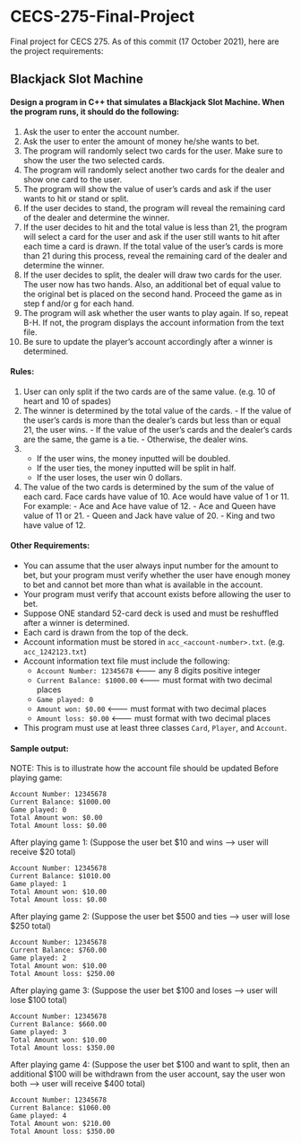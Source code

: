 # CECS-275-Final-Project

Final project for CECS 275. As of this commit (17 October 2021), here are the project requirements:

## Blackjack Slot Machine

#### Design a program in C++ that simulates a Blackjack Slot Machine. When the program runs, it should do the following:
  1. Ask the user to enter the account number.
  2. Ask the user to enter the amount of money he/she wants to bet.
  3. The program will randomly select two cards for the user. Make sure to show the user the two selected cards.
  4. The program will randomly select another two cards for the dealer and show one card to the user.
  5. The program will show the value of user’s cards and ask if the user wants to hit or stand or split.
  6. If the user decides to stand, the program will reveal the remaining card of the dealer and determine the winner.
  7. If the user decides to hit and the total value is less than 21, the program will select a card for the user and ask if the user still wants to hit after each time a card is drawn. If the total value of the user’s cards is more than 21 during this process, reveal the remaining card of the dealer and determine the winner.
  8. If the user decides to split, the dealer will draw two cards for the user. The user now has two hands. Also, an additional bet of equal value to the original bet is placed on the second hand. Proceed the game as in step f and/or g for each hand.
  9. The program will ask whether the user wants to play again. If so, repeat B-H. If not, the program displays the account information from the text file.
  10. Be sure to update the player’s account accordingly after a winner is determined.

#### Rules:
  1. User can only split if the two cards are of the same value. (e.g. 10 of heart and 10 of spades)
  2. The winner is determined by the total value of the cards.
    - If the value of the user’s cards is more than the dealer’s cards but less than or equal 21, the user wins.
    - If the value of the user’s cards and the dealer’s cards are the same, the game is a tie.
    - Otherwise, the dealer wins.
  3. - If the user wins, the money inputted will be doubled.
     - If the user ties, the money inputted will be split in half.
     - If the user loses, the user win 0 dollars.
  4. The value of the two cards is determined by the sum of the value of each card. Face cards have value of 10. Ace would have value of 1 or 11. For example:
    - Ace and Ace have value of 12.
    - Ace and Queen have value of 11 or 21.
    - Queen and Jack have value of 20.
    - King and two have value of 12.

#### Other Requirements:
  - You can assume that the user always input number for the amount to bet, but your program must verify whether the user have enough money to bet and cannot bet more than what is available in the account.
  - Your program must verify that account exists before allowing the user to bet.
  - Suppose ONE standard 52-card deck is used and must be reshuffled after a winner is determined.
  - Each card is drawn from the top of the deck.
  - Account information must be stored in `acc_<account-number>.txt`. (e.g. `acc_1242123.txt`)
  - Account information text file must include the following:
    - `Account Number: 12345678` <--- any 8 digits positive integer 
    - `Current Balance: $1000.00` <--- must format with two decimal places
    - `Game played: 0`
    - `Amount won: $0.00` <--- must format with two decimal places
    - `Amount loss: $0.00` <--- must format with two decimal places
  - This program must use at least three classes `Card`, `Player`, and `Account`.

#### Sample output:
NOTE: This is to illustrate how the account file should be updated
Before playing game:
```
Account Number: 12345678
Current Balance: $1000.00
Game played: 0
Total Amount won: $0.00
Total Amount loss: $0.00
```

After playing game 1: (Suppose the user bet $10 and wins --> user will receive $20 total)
```
Account Number: 12345678
Current Balance: $1010.00
Game played: 1
Total Amount won: $10.00
Total Amount loss: $0.00
```
After playing game 2: (Suppose the user bet $500 and ties --> user will lose $250 total)
```
Account Number: 12345678
Current Balance: $760.00
Game played: 2
Total Amount won: $10.00
Total Amount loss: $250.00
```

After playing game 3: (Suppose the user bet $100 and loses --> user will lose $100 total)
```
Account Number: 12345678
Current Balance: $660.00
Game played: 3
Total Amount won: $10.00
Total Amount loss: $350.00
```
After playing game 4: (Suppose the user bet $100 and want to split, then an additional $100 will be withdrawn from the user account, say the user won both --> user will receive $400 total)
```
Account Number: 12345678
Current Balance: $1060.00
Game played: 4
Total Amount won: $210.00
Total Amount loss: $350.00
```

